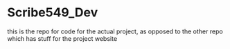 # Scribe549_Dev

this is the repo for code for the actual project, as opposed to the other repo which has stuff for the project website